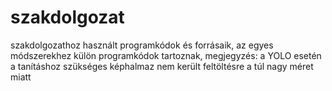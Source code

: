 # szakdolgozat
szakdolgozathoz használt programkódok és forrásaik,
az egyes módszerekhez külön programkódok tartoznak,
megjegyzés: a YOLO esetén a tanításhoz szükséges képhalmaz nem került feltöltésre a túl nagy méret miatt
